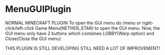 # MenuGUIPlugin
NORMAL MINECRAFT PLUGIN
To open the GUI menu do /menu or right-click/left-click Game Menu(NETHER_STAR) to open the GUI menu.
Now, the GUI menu only have 2 buttons which containes LOBBY(Warp option) and Close(Close the GUI menu)

THIS PLUGIN IS STILL DEVELOPING 
STILL NEED A LOT OF IMPROVEMENT!
